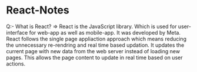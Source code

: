 # React-Notes

Q:- What is React?
=> React is the JavaScript library. Which is used for user-interface for web-app as well as mobile-app. It was developed by Meta. React follows the single page appliaction approach which means reducing the unnecessary re-rendring and real time based updation. It updates the current page with new data from the web server instead of loading new pages. This allows the page content to update in real time based on user actions.
